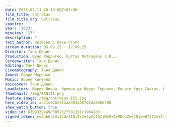 ```yaml
---
date: 2025-09-11 20:40:00Z+03:00
film_title: Catraias
film_title_org: Catraias
country: ''
year: '2023'
minutes: '17'
description: ''
text_author: интервю с Леви Ступс
stream_duration: 05.09.25 - 12.09.25
Director: Таня Динис
Production: Нуно Родригес, Curtas Metragens C.R.L.
Screenwriter: Таня Динис
Editing: Таня Динис
Cinematography: Таня Динис
Sound: Педро Мариньо
Music: Жорже Кинтела
Voiceover: Таня Динис
LeadActors: Мария Виана, Ирмина де Жезус Терросо, Ренато Круз Сантос, Руте Рибейро
thumbnail: /img/TANITA.png
feature_image: /img/catraias III.jpg
hero_video_id: ac21c626c2f2aa493a58702da8eb6400
show_watch_button: true
video_id: 6799329e49d585252f581311c19642d3
signed_token: eyJhbGciOiJSUzI1NiIsImtpZCI6IjMxMzAxMDQ4ZmE2NjkwNTllZmY1ZjFiNGFiNmQxOGMwIn0.eyJzdWIiOiI2Nzk5MzI5ZTQ5ZDU4NTI1MmY1ODEzMTFjMTk2NDJkMyIsImtpZCI6IjMxMzAxMDQ4ZmE2NjkwNTllZmY1ZjFiNGFiNmQxOGMwIiwiZXhwIjoiMTc1NzY3Nzg0MiIsIm5iZiI6IjE3NTc1ODc4NDIiLCJhY2Nlc3NSdWxlcyI6W3siYWN0aW9uIjoiYWxsb3ciLCJ0eXBlIjoiaXAuZ2VvaXAuY291bnRyeSIsImNvdW50cnkiOlsiQkciXX0seyJhY3Rpb24iOiJibG9jayIsInR5cGUiOiJhbnkifV19.COIZ4x78o70hROSpsUDPz5hTBpL4HmaDbpTMbT9TLhgzfGVrGylgV_qxsp4V_S0P1HvvLuJIPOh_zS8R0S-gnJxv-qcLrh9aJudLEdKIOEGS-AimUlvrTy2NmML2_4AbnrWjoWnBy7tM7BZEoxX-Qq2gfelSPliO4MDOS7Nyxp6LrOY0DAHGbEoJRptF5GXtwHV07f9MFEYLOs6xUTdKwHnFcR7BhdxKtAqWQQYtMZ4iimhoZWH0jizReWvuXdZj9nZir87QPamPJ-5na92RhBjdjJAeKSWJMc6MjO35xSYuRRcELdohBFZjrm09P1chUoB2oWYc6P2nXltcOyd5TQ
---
```


